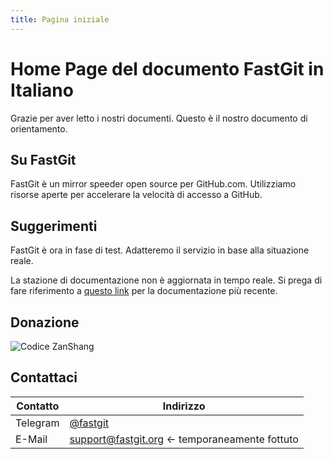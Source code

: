 ```yaml
---
title: Pagina iniziale
---
```


# Home Page del documento FastGit in Italiano

Grazie per aver letto i nostri documenti. Questo è il nostro documento di orientamento.

## Su FastGit

FastGit è un mirror speeder open source per GitHub.com. Utilizziamo risorse aperte per accelerare la velocità di accesso a GitHub.

## Suggerimenti

FastGit è ora in fase di test. Adatteremo il servizio in base alla situazione reale.

La stazione di documentazione non è aggiornata in tempo reale. Si prega di fare riferimento a [questo link](https://github.com/fastgitorg/document) per la documentazione più recente.

## Donazione

![Codice ZanShang](https://cdn.jsdelivr.net/gh/FastGitORG/Static@6c17d9cd35b8d8eea3bcaee88ab892927d56099a/ZanshangCode_Kevin.png)

## Contattaci

| Contatto | Indirizzo |
| ------- | ---- |
| Telegram | [@fastgit](https://t.me/fastgit) |
| E-Mail | [support@fastgit.org](mailto:support@fastgit.org) <- temporaneamente fottuto |
